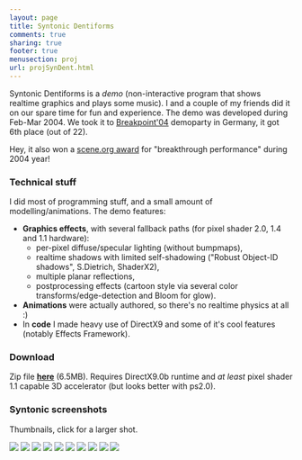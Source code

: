 ```yaml
---
layout: page
title: Syntonic Dentiforms
comments: true
sharing: true
footer: true
menusection: proj
url: projSynDent.html
---
```


<p>
Syntonic Dentiforms is a <em>demo</em> (non-interactive program that shows realtime graphics and plays some music). I and a couple of my friends
did it on our spare time for fun and experience. The demo was developed during Feb-Mar 2004. We took it to
<A href="http://breakpoint.untergrund.net">Breakpoint'04</A> demoparty in Germany, it got 6th place (out of 22).
</p>
<p>
Hey, it also won a <a href='http://awards.scene.org/pastawards.php?year=2004'>scene.org award</a> for "breakthrough performance" during 2004 year!
</p>

<H3>Technical stuff</H3>
<p>
I did most of programming stuff, and a small amount of modelling/animations. The demo features:
<UL>
<li><strong>Graphics effects</strong>, with several fallback paths (for pixel shader 2.0, 1.4 and 1.1 hardware):
	<ul>
	<li>per-pixel diffuse/specular lighting (without bumpmaps),</li>
	<li>realtime shadows with limited self-shadowing ("Robust Object-ID shadows", S.Dietrich, ShaderX2),</li>
	<li>multiple planar reflections,</li>
	<li>postprocessing effects (cartoon style via several color transforms/edge-detection and Bloom for glow).</li>
	</ul>
</li>
<li><strong>Animations</strong> were actually authored, so there's no realtime physics at all :)</li>
<li>In <strong>code</strong> I made heavy use of DirectX9 and some of it's cool features (notably Effects Framework).</li>
</ul>
</P>


<H3>Download</H3>
<p>
Zip file <a href="files/SyntonicDentiforms_nesnausk!.zip"><strong>here</strong></a> (6.5MB). Requires DirectX9.0b runtime and
<em>at least</em> pixel shader 1.1 capable 3D accelerator (but looks better with ps2.0).
</P>

<H3>Syntonic screenshots</H3>
<P>
Thumbnails, click for a larger shot.
</P>
<a href="img/syndent_00.jpg"><img src="img/tn/syndent_00.jpg"></a>
<a href="img/syndent_01.jpg"><img src="img/tn/syndent_01.jpg"></a>
<a href="img/syndent_02.jpg"><img src="img/tn/syndent_02.jpg"></a>
<a href="img/syndent_03.jpg"><img src="img/tn/syndent_03.jpg"></a>
<a href="img/syndent_04.jpg"><img src="img/tn/syndent_04.jpg"></a>
<a href="img/syndent_05.jpg"><img src="img/tn/syndent_05.jpg"></a>
<a href="img/syndent_06.jpg"><img src="img/tn/syndent_06.jpg"></a>
<a href="img/syndent_07.jpg"><img src="img/tn/syndent_07.jpg"></a>
<a href="img/syndent_08.jpg"><img src="img/tn/syndent_08.jpg"></a>
<a href="img/syndent_09.jpg"><img src="img/tn/syndent_09.jpg"></a>

